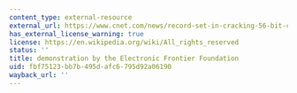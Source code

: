 ```yaml
---
content_type: external-resource
external_url: https://www.cnet.com/news/record-set-in-cracking-56-bit-crypto/
has_external_license_warning: true
license: https://en.wikipedia.org/wiki/All_rights_reserved
status: ''
title: demonstration by the Electronic Frontier Foundation
uid: fbf75123-bb7b-495d-afc6-795d92a06190
wayback_url: ''
---
```

